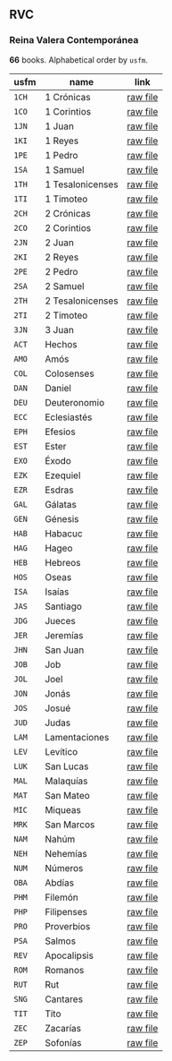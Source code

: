 ## RVC

### Reina Valera Contemporánea

**66** books. Alphabetical order by `usfm`.

| usfm | name | link |
| ---------- | ---------- | ---------- |
| `1CH` | 1 Crónicas | [raw file](https://mrk214.github.io/bible-data-es-spa/data/es___spa___spa/RVC/1CH.json) |
| `1CO` | 1 Corintios | [raw file](https://mrk214.github.io/bible-data-es-spa/data/es___spa___spa/RVC/1CO.json) |
| `1JN` | 1 Juan | [raw file](https://mrk214.github.io/bible-data-es-spa/data/es___spa___spa/RVC/1JN.json) |
| `1KI` | 1 Reyes | [raw file](https://mrk214.github.io/bible-data-es-spa/data/es___spa___spa/RVC/1KI.json) |
| `1PE` | 1 Pedro | [raw file](https://mrk214.github.io/bible-data-es-spa/data/es___spa___spa/RVC/1PE.json) |
| `1SA` | 1 Samuel | [raw file](https://mrk214.github.io/bible-data-es-spa/data/es___spa___spa/RVC/1SA.json) |
| `1TH` | 1 Tesalonicenses | [raw file](https://mrk214.github.io/bible-data-es-spa/data/es___spa___spa/RVC/1TH.json) |
| `1TI` | 1 Timoteo | [raw file](https://mrk214.github.io/bible-data-es-spa/data/es___spa___spa/RVC/1TI.json) |
| `2CH` | 2 Crónicas | [raw file](https://mrk214.github.io/bible-data-es-spa/data/es___spa___spa/RVC/2CH.json) |
| `2CO` | 2 Corintios | [raw file](https://mrk214.github.io/bible-data-es-spa/data/es___spa___spa/RVC/2CO.json) |
| `2JN` | 2 Juan | [raw file](https://mrk214.github.io/bible-data-es-spa/data/es___spa___spa/RVC/2JN.json) |
| `2KI` | 2 Reyes | [raw file](https://mrk214.github.io/bible-data-es-spa/data/es___spa___spa/RVC/2KI.json) |
| `2PE` | 2 Pedro | [raw file](https://mrk214.github.io/bible-data-es-spa/data/es___spa___spa/RVC/2PE.json) |
| `2SA` | 2 Samuel | [raw file](https://mrk214.github.io/bible-data-es-spa/data/es___spa___spa/RVC/2SA.json) |
| `2TH` | 2 Tesalonicenses | [raw file](https://mrk214.github.io/bible-data-es-spa/data/es___spa___spa/RVC/2TH.json) |
| `2TI` | 2 Timoteo | [raw file](https://mrk214.github.io/bible-data-es-spa/data/es___spa___spa/RVC/2TI.json) |
| `3JN` | 3 Juan | [raw file](https://mrk214.github.io/bible-data-es-spa/data/es___spa___spa/RVC/3JN.json) |
| `ACT` | Hechos | [raw file](https://mrk214.github.io/bible-data-es-spa/data/es___spa___spa/RVC/ACT.json) |
| `AMO` | Amós | [raw file](https://mrk214.github.io/bible-data-es-spa/data/es___spa___spa/RVC/AMO.json) |
| `COL` | Colosenses | [raw file](https://mrk214.github.io/bible-data-es-spa/data/es___spa___spa/RVC/COL.json) |
| `DAN` | Daniel | [raw file](https://mrk214.github.io/bible-data-es-spa/data/es___spa___spa/RVC/DAN.json) |
| `DEU` | Deuteronomio | [raw file](https://mrk214.github.io/bible-data-es-spa/data/es___spa___spa/RVC/DEU.json) |
| `ECC` | Eclesiastés | [raw file](https://mrk214.github.io/bible-data-es-spa/data/es___spa___spa/RVC/ECC.json) |
| `EPH` | Efesios | [raw file](https://mrk214.github.io/bible-data-es-spa/data/es___spa___spa/RVC/EPH.json) |
| `EST` | Ester | [raw file](https://mrk214.github.io/bible-data-es-spa/data/es___spa___spa/RVC/EST.json) |
| `EXO` | Éxodo | [raw file](https://mrk214.github.io/bible-data-es-spa/data/es___spa___spa/RVC/EXO.json) |
| `EZK` | Ezequiel | [raw file](https://mrk214.github.io/bible-data-es-spa/data/es___spa___spa/RVC/EZK.json) |
| `EZR` | Esdras | [raw file](https://mrk214.github.io/bible-data-es-spa/data/es___spa___spa/RVC/EZR.json) |
| `GAL` | Gálatas | [raw file](https://mrk214.github.io/bible-data-es-spa/data/es___spa___spa/RVC/GAL.json) |
| `GEN` | Génesis | [raw file](https://mrk214.github.io/bible-data-es-spa/data/es___spa___spa/RVC/GEN.json) |
| `HAB` | Habacuc | [raw file](https://mrk214.github.io/bible-data-es-spa/data/es___spa___spa/RVC/HAB.json) |
| `HAG` | Hageo | [raw file](https://mrk214.github.io/bible-data-es-spa/data/es___spa___spa/RVC/HAG.json) |
| `HEB` | Hebreos | [raw file](https://mrk214.github.io/bible-data-es-spa/data/es___spa___spa/RVC/HEB.json) |
| `HOS` | Oseas | [raw file](https://mrk214.github.io/bible-data-es-spa/data/es___spa___spa/RVC/HOS.json) |
| `ISA` | Isaías | [raw file](https://mrk214.github.io/bible-data-es-spa/data/es___spa___spa/RVC/ISA.json) |
| `JAS` | Santiago | [raw file](https://mrk214.github.io/bible-data-es-spa/data/es___spa___spa/RVC/JAS.json) |
| `JDG` | Jueces | [raw file](https://mrk214.github.io/bible-data-es-spa/data/es___spa___spa/RVC/JDG.json) |
| `JER` | Jeremías | [raw file](https://mrk214.github.io/bible-data-es-spa/data/es___spa___spa/RVC/JER.json) |
| `JHN` | San Juan | [raw file](https://mrk214.github.io/bible-data-es-spa/data/es___spa___spa/RVC/JHN.json) |
| `JOB` | Job | [raw file](https://mrk214.github.io/bible-data-es-spa/data/es___spa___spa/RVC/JOB.json) |
| `JOL` | Joel | [raw file](https://mrk214.github.io/bible-data-es-spa/data/es___spa___spa/RVC/JOL.json) |
| `JON` | Jonás | [raw file](https://mrk214.github.io/bible-data-es-spa/data/es___spa___spa/RVC/JON.json) |
| `JOS` | Josué | [raw file](https://mrk214.github.io/bible-data-es-spa/data/es___spa___spa/RVC/JOS.json) |
| `JUD` | Judas | [raw file](https://mrk214.github.io/bible-data-es-spa/data/es___spa___spa/RVC/JUD.json) |
| `LAM` | Lamentaciones | [raw file](https://mrk214.github.io/bible-data-es-spa/data/es___spa___spa/RVC/LAM.json) |
| `LEV` | Levítico | [raw file](https://mrk214.github.io/bible-data-es-spa/data/es___spa___spa/RVC/LEV.json) |
| `LUK` | San Lucas | [raw file](https://mrk214.github.io/bible-data-es-spa/data/es___spa___spa/RVC/LUK.json) |
| `MAL` | Malaquías | [raw file](https://mrk214.github.io/bible-data-es-spa/data/es___spa___spa/RVC/MAL.json) |
| `MAT` | San Mateo | [raw file](https://mrk214.github.io/bible-data-es-spa/data/es___spa___spa/RVC/MAT.json) |
| `MIC` | Miqueas | [raw file](https://mrk214.github.io/bible-data-es-spa/data/es___spa___spa/RVC/MIC.json) |
| `MRK` | San Marcos | [raw file](https://mrk214.github.io/bible-data-es-spa/data/es___spa___spa/RVC/MRK.json) |
| `NAM` | Nahúm | [raw file](https://mrk214.github.io/bible-data-es-spa/data/es___spa___spa/RVC/NAM.json) |
| `NEH` | Nehemías | [raw file](https://mrk214.github.io/bible-data-es-spa/data/es___spa___spa/RVC/NEH.json) |
| `NUM` | Números | [raw file](https://mrk214.github.io/bible-data-es-spa/data/es___spa___spa/RVC/NUM.json) |
| `OBA` | Abdías | [raw file](https://mrk214.github.io/bible-data-es-spa/data/es___spa___spa/RVC/OBA.json) |
| `PHM` | Filemón | [raw file](https://mrk214.github.io/bible-data-es-spa/data/es___spa___spa/RVC/PHM.json) |
| `PHP` | Filipenses | [raw file](https://mrk214.github.io/bible-data-es-spa/data/es___spa___spa/RVC/PHP.json) |
| `PRO` | Proverbios | [raw file](https://mrk214.github.io/bible-data-es-spa/data/es___spa___spa/RVC/PRO.json) |
| `PSA` | Salmos | [raw file](https://mrk214.github.io/bible-data-es-spa/data/es___spa___spa/RVC/PSA.json) |
| `REV` | Apocalipsis | [raw file](https://mrk214.github.io/bible-data-es-spa/data/es___spa___spa/RVC/REV.json) |
| `ROM` | Romanos | [raw file](https://mrk214.github.io/bible-data-es-spa/data/es___spa___spa/RVC/ROM.json) |
| `RUT` | Rut | [raw file](https://mrk214.github.io/bible-data-es-spa/data/es___spa___spa/RVC/RUT.json) |
| `SNG` | Cantares | [raw file](https://mrk214.github.io/bible-data-es-spa/data/es___spa___spa/RVC/SNG.json) |
| `TIT` | Tito | [raw file](https://mrk214.github.io/bible-data-es-spa/data/es___spa___spa/RVC/TIT.json) |
| `ZEC` | Zacarías | [raw file](https://mrk214.github.io/bible-data-es-spa/data/es___spa___spa/RVC/ZEC.json) |
| `ZEP` | Sofonías | [raw file](https://mrk214.github.io/bible-data-es-spa/data/es___spa___spa/RVC/ZEP.json) |
